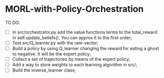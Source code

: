 # MORL-with-Policy-Orchestration

TO DO: 
 - [ ] In src/orchestrator.py add the value functions terms to the total_reward in self.update_beliefs(). You can approx it to the first order;
 - [ ] Test src/Q_learner.py with the ram-vector;
 - [ ] Build a policy by using Q_learner changing the reward for eating a ghost to negative. It will be the expert policy;
 - [ ] Collect a set of trajectories by means of the expert policy;
 - [ ] Add a way to store weights to each learning algorithm in src/;
 - [ ] Build the inverse_learner class;